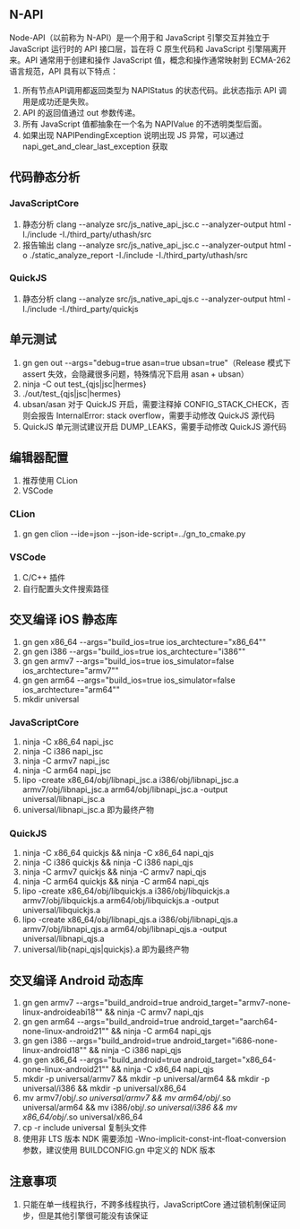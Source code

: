 ## N-API

Node-API（以前称为 N-API）是一个用于和 JavaScript 引擎交互并独立于 JavaScript 运行时的 API 接口层，旨在将 C 原生代码和 JavaScript 引擎隔离开来。API 通常用于创建和操作
JavaScript 值，概念和操作通常映射到 ECMA-262 语言规范，API 具有以下特点：

1. 所有节点API调用都返回类型为 NAPIStatus 的状态代码。此状态指示 API 调用是成功还是失败。
2. API 的返回值通过 out 参数传递。
3. 所有 JavaScript 值都抽象在一个名为 NAPIValue 的不透明类型后面。
4. 如果出现 NAPIPendingException 说明出现 JS 异常，可以通过 napi_get_and_clear_last_exception 获取

## 代码静态分析

### JavaScriptCore

1. 静态分析 clang --analyze src/js_native_api_jsc.c --analyzer-output html -I./include -I./third_party/uthash/src
2. 报告输出 clang --analyze src/js_native_api_jsc.c --analyzer-output html -o ./static_analyze_report -I./include
   -I./third_party/uthash/src

### QuickJS

1. 静态分析 clang --analyze src/js_native_api_qjs.c --analyzer-output html -I./include -I./third_party/quickjs

## 单元测试

1. gn gen out --args="debug=true asan=true ubsan=true"（Release 模式下 assert 失效，会隐藏很多问题，特殊情况下启用 asan + ubsan）
2. ninja -C out test_{qjs|jsc|hermes}
3. ./out/test_{qjs|jsc|hermes}
4. ubsan/asan 对于 QuickJS 开启，需要注释掉 CONFIG_STACK_CHECK，否则会报告 InternalError: stack overflow，需要手动修改 QuickJS 源代码
5. QuickJS 单元测试建议开启 DUMP_LEAKS，需要手动修改 QuickJS 源代码

## 编辑器配置

1. 推荐使用 CLion
2. VSCode

### CLion

1. gn gen clion --ide=json --json-ide-script=../gn_to_cmake.py

### VSCode

1. C/C++ 插件
2. 自行配置头文件搜索路径

## 交叉编译 iOS 静态库

1. gn gen x86_64 --args="build_ios=true ios_archtecture=\"x86_64\""
2. gn gen i386 --args="build_ios=true ios_archtecture=\"i386\""
3. gn gen armv7 --args="build_ios=true ios_simulator=false ios_archtecture=\"armv7\""
4. gn gen arm64 --args="build_ios=true ios_simulator=false ios_archtecture=\"arm64\""
5. mkdir universal

### JavaScriptCore

1. ninja -C x86_64 napi_jsc
2. ninja -C i386 napi_jsc
3. ninja -C armv7 napi_jsc
4. ninja -C arm64 napi_jsc
5. lipo -create x86_64/obj/libnapi_jsc.a i386/obj/libnapi_jsc.a armv7/obj/libnapi_jsc.a arm64/obj/libnapi_jsc.a -output
   universal/libnapi_jsc.a
6. universal/libnapi_jsc.a 即为最终产物

### QuickJS

1. ninja -C x86_64 quickjs && ninja -C x86_64 napi_qjs
2. ninja -C i386 quickjs && ninja -C i386 napi_qjs
3. ninja -C armv7 quickjs && ninja -C armv7 napi_qjs
4. ninja -C arm64 quickjs && ninja -C arm64 napi_qjs
5. lipo -create x86_64/obj/libquickjs.a i386/obj/libquickjs.a armv7/obj/libquickjs.a arm64/obj/libquickjs.a -output
   universal/libquickjs.a
6. lipo -create x86_64/obj/libnapi_qjs.a i386/obj/libnapi_qjs.a armv7/obj/libnapi_qjs.a arm64/obj/libnapi_qjs.a -output
   universal/libnapi_qjs.a
7. universal/lib{napi_qjs|quickjs}.a 即为最终产物

## 交叉编译 Android 动态库

1. gn gen armv7 --args="build_android=true android_target=\"armv7-none-linux-androideabi18\"" && ninja -C armv7 napi_qjs
2. gn gen arm64 --args="build_android=true android_target=\"aarch64-none-linux-android21\"" && ninja -C arm64 napi_qjs
3. gn gen i386 --args="build_android=true android_target=\"i686-none-linux-android18\"" && ninja -C i386 napi_qjs
4. gn gen x86_64 --args="build_android=true android_target=\"x86_64-none-linux-android21\"" && ninja -C x86_64 napi_qjs
5. mkdir -p universal/armv7 && mkdir -p universal/arm64 && mkdir -p universal/i386 && mkdir -p universal/x86_64
6. mv armv7/obj/*.so universal/armv7 && mv arm64/obj/*.so universal/arm64 && mv i386/obj/*.so universal/i386 && mv
   x86_64/obj/*.so universal/x86_64
7. cp -r include universal 复制头文件
6. 使用非 LTS 版本 NDK 需要添加 -Wno-implicit-const-int-float-conversion 参数，建议使用 BUILDCONFIG.gn 中定义的 NDK 版本

## 注意事项

1. 只能在单一线程执行，不跨多线程执行，JavaScriptCore 通过锁机制保证同步，但是其他引擎很可能没有该保证
